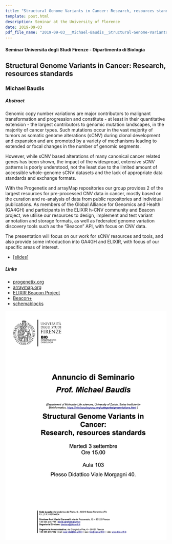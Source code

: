 ```yaml
---
title: "Structural Genome Variants in Cancer: Research, resources standards"
template: post.html 
description: Seminar at the University of Florence
date: 2019-09-03
pdf_file_name: "2019-09-03___Michael-Baudis__Structural-Genome-Variants-in-Cancer__Seminar-UniFirenze.pdf"
---
```


#### Seminar Universita degli Studi Firenze - Dipartimento di Biologia
## Structural Genome Variants in Cancer: Research, resources standards
### Michael Baudis

##### Abstract

Genomic copy number variations are major contributors to malignant transformation and progression and constitute - at least in their quantitative extension - the largest contributors to genomic mutation landscapes, in the majority of cancer types. Such mutations occur in the vast majority of tumors as somatic genome alterations (sCNV) during clonal development and expansion and are promoted by a variety of mechanisms leading to extended or focal changes in the number of genomic segments.<!--more--> 

However, while sCNV based alterations of many canonical cancer related genes has been shown, the impact of the widespread, extensive sCNV patterns is poorly understood, not the least due to the limited amount of accessible whole-genome sCNV datasets and the lack of appropriate data standards and exchange formats.

With the Progenetix and arrayMap repositories our group provides 2 of the largest resources for pre-processed CNV data in cancer, mostly based on the curation and re-analysis of data from public repositories and individual publications. As members of the Global Alliance for Genomics and Health (GA4GH) and participants in the ELIXIR h-CNV community and Beacon project, we utilise our resources to design, implement and test variant annotation and storage formats, as well as federated genome variation discovery tools such as the “Beacon” API, with focus on CNV data.

The presentation will focus on our work for sCNV resources and tools, and also provide some introduction into GA4GH and ELIXIR, with focus of our specific areas of interest. 

* [[slides]](/pdf/2019-09-03___Michael-Baudis__Structural-Genome-Variants-in-Cancer__Seminar-UniFirenze.pdf)

##### Links

* [progenetix.org](http://progenetix.org)
* [arraymap.org](http://arraymap.org)
* [ELIXIR Beacon Project](http://beacon-project.io)
* [Beacon+](http://beacon.progenetix.org)
* [schemablocks](http://schemablocks.org)

![](/img/2019-09-03-seminar-Firenze-Michael-flyer.png)


